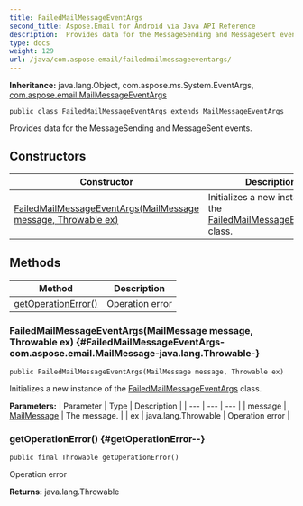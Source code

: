 ```yaml
---
title: FailedMailMessageEventArgs
second_title: Aspose.Email for Android via Java API Reference
description:  Provides data for the MessageSending and MessageSent events.
type: docs
weight: 129
url: /java/com.aspose.email/failedmailmessageeventargs/
---
```

**Inheritance:**
java.lang.Object, com.aspose.ms.System.EventArgs, [com.aspose.email.MailMessageEventArgs](../../com.aspose.email/mailmessageeventargs)
```
public class FailedMailMessageEventArgs extends MailMessageEventArgs
```

Provides data for the MessageSending and MessageSent events.
## Constructors

| Constructor | Description |
| --- | --- |
| [FailedMailMessageEventArgs(MailMessage message, Throwable ex)](#FailedMailMessageEventArgs-com.aspose.email.MailMessage-java.lang.Throwable-) | Initializes a new instance of the [FailedMailMessageEventArgs](../../com.aspose.email/failedmailmessageeventargs) class. |
## Methods

| Method | Description |
| --- | --- |
| [getOperationError()](#getOperationError--) | Operation error |
### FailedMailMessageEventArgs(MailMessage message, Throwable ex) {#FailedMailMessageEventArgs-com.aspose.email.MailMessage-java.lang.Throwable-}
```
public FailedMailMessageEventArgs(MailMessage message, Throwable ex)
```


Initializes a new instance of the [FailedMailMessageEventArgs](../../com.aspose.email/failedmailmessageeventargs) class.

**Parameters:**
| Parameter | Type | Description |
| --- | --- | --- |
| message | [MailMessage](../../com.aspose.email/mailmessage) | The message. |
| ex | java.lang.Throwable | Operation error |

### getOperationError() {#getOperationError--}
```
public final Throwable getOperationError()
```


Operation error

**Returns:**
java.lang.Throwable
